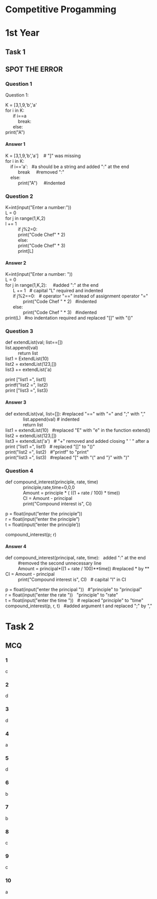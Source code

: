 #  Competitive Progamming

# 1st Year

## Task 1

## SPOT THE ERROR

### Question 1
Question 1:

K = [3,1,9,'b','a'      
for i in K:       
&nbsp; &nbsp; &nbsp; if i==a         
      &nbsp; &nbsp; &nbsp; &nbsp; &nbsp;   break:                  
&nbsp; &nbsp; &nbsp; else:       
print("A")


#### Answer 1
K = [3,1,9,'b','a']   &nbsp;&nbsp;  # "]" was missing   
for i in K:   
 &nbsp;&nbsp;&nbsp; if i=='a': &nbsp; #a should be a string and added ":" at the end   
          &nbsp; &nbsp; &nbsp; &nbsp; &nbsp;   break  &nbsp; &nbsp; #removed ":"         
&nbsp;&nbsp;&nbsp; else:    
          &nbsp; &nbsp; &nbsp; &nbsp; &nbsp; print("A") &nbsp; &nbsp;  #indented

### Question 2

K=int(input("Enter a number:"))  
L = 0   
for j in range(1,K,2)   
l += 1   
&nbsp; &nbsp; &nbsp; &nbsp; &nbsp; if j%2=0:  
  &nbsp; &nbsp; &nbsp; &nbsp; &nbsp; print("Code Chef" * 2)  
&nbsp; &nbsp; &nbsp; &nbsp; &nbsp; else:  
&nbsp; &nbsp; &nbsp; &nbsp; &nbsp; print("Code Chef" * 3)  
&nbsp; &nbsp; &nbsp; &nbsp; &nbsp; print[L]

#### Answer 2
K=int(input("Enter a number: "))   
L = 0   
for j in range(1,K,2): &nbsp; &nbsp; #added ":" at the end   
 &nbsp; &nbsp; &nbsp;  L += 1  &nbsp;  # capital "L" required and indented   
&nbsp; &nbsp; &nbsp;   if j%2==0: &nbsp; # operator "==" instead of assignment operator "="   
 &nbsp; &nbsp; &nbsp; &nbsp; &nbsp; &nbsp; &nbsp; print("Code Chef " * 2) &nbsp; #indented     
&nbsp; &nbsp; &nbsp;  else:    
 &nbsp; &nbsp; &nbsp; &nbsp; &nbsp; &nbsp; &nbsp; print("Code Chef " * 3) &nbsp; #indented    
print(L) &nbsp; #no indentation required and replaced "[]" with "()"

### Question 3

def extendList(val; list==[])    
list.append(val)          
&nbsp; &nbsp; &nbsp; &nbsp; &nbsp; return list   
list1 = ExtendList(10)    
list2 = extendList(123,[])    
list3 += extendList('a) 

print ["list1 =", list1]     
printf("list2 =", list2)       
print ["list3 =", list3}        

#### Answer 3
def extendList(val, list=[]):  #replaced "==" with "=" and ";" with ","     
 &nbsp; &nbsp; &nbsp; &nbsp; &nbsp; &nbsp; &nbsp;  list.append(val) # indented  
 &nbsp; &nbsp; &nbsp; &nbsp; &nbsp; &nbsp; &nbsp; return list   
list1 = extendList(10) &nbsp; #replaced "E" with "e" in the function extend()    
list2 = extendList(123,[])     
list3 = extendList('a') &nbsp; # "+" removed and added closing " ' " after a  
print ("list1 =", list1) &nbsp; # replaced "[]" to "()"   
print("list2 =", list2) &nbsp; #"printf" to "print"   
print("list3 =", list3) &nbsp; #replaced "[" with "(" and "}" with ")"    

### Question 4

def compound_interest(principle, rate, time)   
&nbsp; &nbsp; &nbsp; &nbsp; &nbsp; &nbsp; &nbsp; principle,rate,time=0,0,0   
&nbsp; &nbsp; &nbsp; &nbsp; &nbsp; &nbsp; &nbsp; Amount = principle * ( ((1 + rate / 100) * time))    
&nbsp; &nbsp; &nbsp; &nbsp; &nbsp; &nbsp; &nbsp; CI = Amount - principal    
&nbsp; &nbsp; &nbsp; &nbsp; &nbsp; &nbsp; &nbsp; print("Compound interest is", Ci) 


p = float(input(“enter the principle”))     
r = float(input(“enter the principle”)     
t = float(input(“enter the principle’))

compound_interest(p; r)

#### Answer 4

def compound_interest(principal, rate, time): &nbsp; added ":" at the end   
&nbsp; &nbsp; &nbsp; &nbsp; &nbsp;  #removed the second unnecessary line   
&nbsp; &nbsp; &nbsp; &nbsp; &nbsp;    Amount = principal*((1 + rate / 100)**time)) #replaced * by **
&nbsp; &nbsp; &nbsp; &nbsp; &nbsp;&nbsp;   CI = Amount - principal  
&nbsp; &nbsp; &nbsp; &nbsp; &nbsp; print("Compound interest is", CI) &nbsp; # capital "I" in CI   

p = float(input("enter the principal ")) &nbsp; #"principle" to "principal"     
r = float(input("enter the rate ")) &nbsp;  "principle" to "rate"     
t = float(input("enter the time "))  &nbsp; # replaced "principle" to "time"     
compound_interest(p, r, t) &nbsp; #added argument t and replaced ";" by ","

# Task 2
## MCQ
### 1
c
### 2
d
### 3
d
### 4
a
### 5
d
### 6
b
### 7
b
### 8
c
### 9
c  
### 10                             
a

